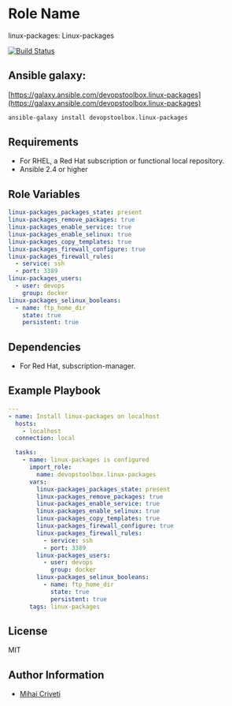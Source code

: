 Role Name
=========

linux-packages: Linux-packages

[![Build Status](https://travis-ci.org/cmihai-ansible/linux-packages.svg?branch=master)](https://travis-ci.org/cmihai-ansible/linux-packages)

Ansible galaxy:
---------------

[https://galaxy.ansible.com/devopstoolbox.linux-packages](https://galaxy.ansible.com/devopstoolbox.linux-packages)

```bash
ansible-galaxy install devopstoolbox.linux-packages
```

Requirements
------------

- For RHEL, a Red Hat subscription or functional local repository.
- Ansible 2.4 or higher

Role Variables
--------------

```yaml
linux-packages_packages_state: present
linux-packages_remove_packages: true
linux-packages_enable_service: true
linux-packages_enable_selinux: true
linux-packages_copy_templates: true
linux-packages_firewall_configure: true
linux-packages_firewall_rules:
  - service: ssh
  - port: 3389
linux-packages_users:
  - user: devops
    group: docker
linux-packages_selinux_booleans:
  - name: ftp_home_dir
    state: true
    persistent: true
```

Dependencies
------------

- For Red Hat, subscription-manager.

Example Playbook
----------------

```yaml
---
- name: Install linux-packages on localhost
  hosts:
    - localhost
  connection: local

  tasks:
    - name: linux-packages is configured
      import_role:
        name: devopstoolbox.linux-packages
      vars:
        linux-packages_packages_state: present
        linux-packages_remove_packages: true
        linux-packages_enable_service: true
        linux-packages_enable_selinux: true
        linux-packages_copy_templates: true
        linux-packages_firewall_configure: true
        linux-packages_firewall_rules:
          - service: ssh
          - port: 3389
        linux-packages_users:
          - user: devops
            group: docker
        linux-packages_selinux_booleans:
          - name: ftp_home_dir
            state: true
            persistent: true
      tags: linux-packages
```

License
-------

MIT

Author Information
------------------

- [Mihai Criveti](https://www.linkedin.com/in/devopstoolbox.)
